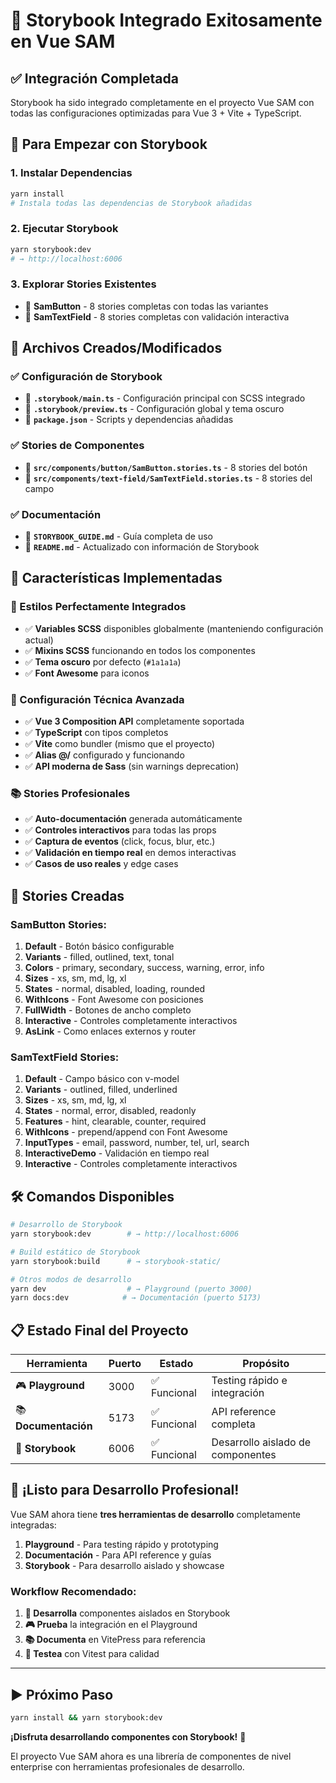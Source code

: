 # 🎉 Storybook Integrado Exitosamente en Vue SAM

## ✅ **Integración Completada**

Storybook ha sido integrado completamente en el proyecto Vue SAM con todas las configuraciones optimizadas para Vue 3 + Vite + TypeScript.

## 🚀 **Para Empezar con Storybook**

### **1. Instalar Dependencias**
```bash
yarn install
# Instala todas las dependencias de Storybook añadidas
```

### **2. Ejecutar Storybook**
```bash
yarn storybook:dev
# → http://localhost:6006
```

### **3. Explorar Stories Existentes**
- 📘 **SamButton** - 8 stories completas con todas las variantes
- 📗 **SamTextField** - 8 stories completas con validación interactiva

## 📁 **Archivos Creados/Modificados**

### **✅ Configuración de Storybook**
- 📄 **`.storybook/main.ts`** - Configuración principal con SCSS integrado
- 📄 **`.storybook/preview.ts`** - Configuración global y tema oscuro
- 📄 **`package.json`** - Scripts y dependencias añadidas

### **✅ Stories de Componentes**
- 📄 **`src/components/button/SamButton.stories.ts`** - 8 stories del botón
- 📄 **`src/components/text-field/SamTextField.stories.ts`** - 8 stories del campo

### **✅ Documentación**
- 📄 **`STORYBOOK_GUIDE.md`** - Guía completa de uso
- 📄 **`README.md`** - Actualizado con información de Storybook

## 🌟 **Características Implementadas**

### **🎨 Estilos Perfectamente Integrados**
- ✅ **Variables SCSS** disponibles globalmente (manteniendo configuración actual)
- ✅ **Mixins SCSS** funcionando en todos los componentes
- ✅ **Tema oscuro** por defecto (`#1a1a1a`)
- ✅ **Font Awesome** para iconos

### **🔧 Configuración Técnica Avanzada**
- ✅ **Vue 3 Composition API** completamente soportada
- ✅ **TypeScript** con tipos completos
- ✅ **Vite** como bundler (mismo que el proyecto)
- ✅ **Alias @/** configurado y funcionando
- ✅ **API moderna de Sass** (sin warnings deprecation)

### **📚 Stories Profesionales**
- ✅ **Auto-documentación** generada automáticamente
- ✅ **Controles interactivos** para todas las props
- ✅ **Captura de eventos** (click, focus, blur, etc.)
- ✅ **Validación en tiempo real** en demos interactivas
- ✅ **Casos de uso reales** y edge cases

## 🎯 **Stories Creadas**

### **SamButton Stories:**
1. **Default** - Botón básico configurable
2. **Variants** - filled, outlined, text, tonal
3. **Colors** - primary, secondary, success, warning, error, info
4. **Sizes** - xs, sm, md, lg, xl
5. **States** - normal, disabled, loading, rounded
6. **WithIcons** - Font Awesome con posiciones
7. **FullWidth** - Botones de ancho completo
8. **Interactive** - Controles completamente interactivos
9. **AsLink** - Como enlaces externos y router

### **SamTextField Stories:**
1. **Default** - Campo básico con v-model
2. **Variants** - outlined, filled, underlined
3. **Sizes** - xs, sm, md, lg, xl
4. **States** - normal, error, disabled, readonly
5. **Features** - hint, clearable, counter, required
6. **WithIcons** - prepend/append con Font Awesome
7. **InputTypes** - email, password, number, tel, url, search
8. **InteractiveDemo** - Validación en tiempo real
9. **Interactive** - Controles completamente interactivos

## 🛠️ **Comandos Disponibles**

```bash
# Desarrollo de Storybook
yarn storybook:dev        # → http://localhost:6006

# Build estático de Storybook  
yarn storybook:build      # → storybook-static/

# Otros modos de desarrollo
yarn dev                  # → Playground (puerto 3000)
yarn docs:dev            # → Documentación (puerto 5173)
```

## 📋 **Estado Final del Proyecto**

| Herramienta | Puerto | Estado | Propósito |
|-------------|---------|--------|-----------|
| 🎮 **Playground** | 3000 | ✅ Funcional | Testing rápido e integración |
| 📚 **Documentación** | 5173 | ✅ Funcional | API reference completa |
| 🔬 **Storybook** | 6006 | ✅ Funcional | Desarrollo aislado de componentes |

## 🎊 **¡Listo para Desarrollo Profesional!**

Vue SAM ahora tiene **tres herramientas de desarrollo** completamente integradas:

1. **Playground** - Para testing rápido y prototyping
2. **Documentación** - Para API reference y guías
3. **Storybook** - Para desarrollo aislado y showcase

### **Workflow Recomendado:**
1. **🔬 Desarrolla** componentes aislados en Storybook
2. **🎮 Prueba** la integración en el Playground  
3. **📚 Documenta** en VitePress para referencia
4. **🧪 Testea** con Vitest para calidad

---

## ▶️ **Próximo Paso**

```bash
yarn install && yarn storybook:dev
```

**¡Disfruta desarrollando componentes con Storybook!** 🚀

El proyecto Vue SAM ahora es una librería de componentes de nivel enterprise con herramientas profesionales de desarrollo.
